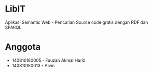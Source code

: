 # LibIT
Aplikasi Semantic Web - Pencarian Source code gratis dengan RDF dan SPARQL

# Anggota
- 140810180005 - Fauzan Akmal Hariz
- 140810180013 - Alvin
